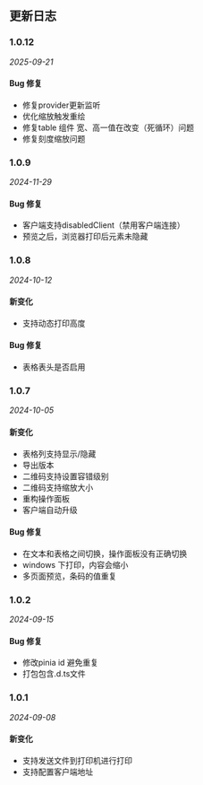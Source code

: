 ## 更新日志

### 1.0.12

_2025-09-21_

#### Bug 修复

- 修复provider更新监听
- 优化缩放触发重绘
- 修复table 组件 宽、高一值在改变（死循环）问题
- 修复刻度缩放问题

### 1.0.9

_2024-11-29_

#### Bug 修复

- 客户端支持disabledClient（禁用客户端连接）
- 预览之后，浏览器打印后元素未隐藏

### 1.0.8

_2024-10-12_

#### 新变化

- 支持动态打印高度

#### Bug 修复

- 表格表头是否启用

### 1.0.7

_2024-10-05_

#### 新变化

- 表格列支持显示/隐藏
- 导出版本
- 二维码支持设置容错级别
- 二维码支持缩放大小
- 重构操作面板
- 客户端自动升级

#### Bug 修复

- 在文本和表格之间切换，操作面板没有正确切换
- windows 下打印，内容会缩小
- 多页面预览，条码的值重复

### 1.0.2

_2024-09-15_

#### Bug 修复

- 修改pinia id 避免重复
- 打包包含.d.ts文件

### 1.0.1

_2024-09-08_

#### 新变化

- 支持发送文件到打印机进行打印
- 支持配置客户端地址
